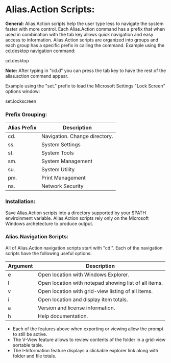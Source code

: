 # Alias.Action Scripts:

**General:**
Alias.Action scripts help the user type less to navigate the system faster with more control. Each Alias.Action command has a prefix that when used in combination with the tab key allows quick navigation and easy access to information. Alias.Action scripts are organized into groups and each group has a specific prefix in calling the command. Example using the cd.desktop navigation command:

cd.desktop

**Note:** After typing in "cd.d" you can press the tab key to have the rest of the alias.action command appear.

Example using the "set." prefix to load the Microsoft Settings "Lock Screen" options window:

set.lockscreen

### Prefix Grouping:

| Alias Prefix  | Description |
| ------------- | ------------- |
|   cd.  | Navigation. Change directory.  |
|   ss.  | System Settings  |
|   st.  | System Tools  |
|   sm.  | System Management  |
|   su.  | System Utility  |
|   pm.  | Print Management  |
|   ns.  | Network Security |

### Installation:
Save Alias.Action scripts into a directory supported by your $PATH enviroinment variable. Alias.Action scripts rely only on the Microsoft Windows archetecture to produce output.


### Alias.Navigation Scripts:

All of Alias.Action navigation scripts start with "cd.". Each of the navigation scripts have the following useful options:

| Argument | Description |
| ------------- | ------------- |
|   e      |Open location with Windows Explorer.|
|   l      |Open location with notepad showing list of all items.|
|   v      |Open location with grid-view listing of all items.|
|   i      |Open location and display item totals.|
|   a      |Version and license information.|
|   h      |Help documentation.|

- Each of the features above when exporting or viewing allow the prompt to still be active.
- The V-View feature allows to review contents of the folder in a grid-view sortable table.
- The I-Information feature displays a clickable explorer link along with folder and file totals.
